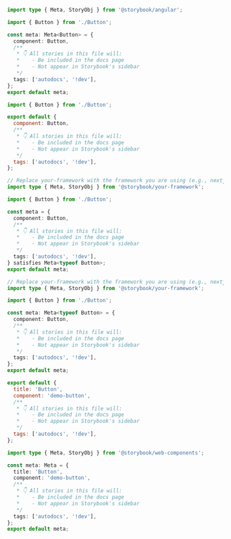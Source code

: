 ```ts filename="Button.stories.ts" renderer="angular" language="ts"
import type { Meta, StoryObj } from '@storybook/angular';

import { Button } from './Button';

const meta: Meta<Button> = {
  component: Button,
  /**
   * 👇 All stories in this file will:
   *    - Be included in the docs page
   *    - Not appear in Storybook's sidebar
   */
  tags: ['autodocs', '!dev'],
};
export default meta;
```

```js filename="Button.stories.js" renderer="common" language="js"
import { Button } from './Button';

export default {
  component: Button,
  /**
   * 👇 All stories in this file will:
   *    - Be included in the docs page
   *    - Not appear in Storybook's sidebar
   */
  tags: ['autodocs', '!dev'],
};
```

```ts filename="Button.stories.ts" renderer="common" language="ts-4-9"
// Replace your-framework with the framework you are using (e.g., nextjs, vue3-vite)
import type { Meta, StoryObj } from '@storybook/your-framework';

import { Button } from './Button';

const meta = {
  component: Button,
  /**
   * 👇 All stories in this file will:
   *    - Be included in the docs page
   *    - Not appear in Storybook's sidebar
   */
  tags: ['autodocs', '!dev'],
} satisfies Meta<typeof Button>;
export default meta;
```

```ts filename="Button.stories.ts" renderer="common" language="ts"
// Replace your-framework with the framework you are using (e.g., nextjs, vue3-vite)
import type { Meta, StoryObj } from '@storybook/your-framework';

import { Button } from './Button';

const meta: Meta<typeof Button> = {
  component: Button,
  /**
   * 👇 All stories in this file will:
   *    - Be included in the docs page
   *    - Not appear in Storybook's sidebar
   */
  tags: ['autodocs', '!dev'],
};
export default meta;
```

```js filename="Button.stories.js" renderer="web-components" language="js"
export default {
  title: 'Button',
  component: 'demo-button',
  /**
   * 👇 All stories in this file will:
   *    - Be included in the docs page
   *    - Not appear in Storybook's sidebar
   */
  tags: ['autodocs', '!dev'],
};
```

```ts filename="Button.stories.ts" renderer="web-components" language="ts"
import type { Meta, StoryObj } from '@storybook/web-components';

const meta: Meta = {
  title: 'Button',
  component: 'demo-button',
  /**
   * 👇 All stories in this file will:
   *    - Be included in the docs page
   *    - Not appear in Storybook's sidebar
   */
  tags: ['autodocs', '!dev'],
};
export default meta;
```

